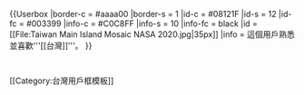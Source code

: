 {{Userbox
  |border-c = #aaaa00
  |border-s = 1
  |id-c     = #08121F
  |id-s     = 12
  |id-fc    = #003399
  |info-c   = #C0C8FF
  |info-s   = 10
  |info-fc  = black
  |id       = [[File:Taiwan Main Island Mosaic NASA 2020.jpg|35px]]
  |info     = 這個用戶熟悉並喜歡'''[[台灣]]'''。
}}
<noinclude>
<p style= "clear: both; padding-top: 2em">
[[Category:台灣用戶框模板]]
</noinclude>